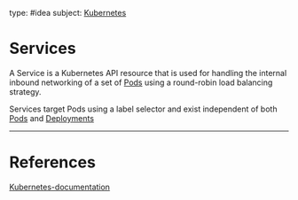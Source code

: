 type: #idea
subject: [Kubernetes](Kubernetes.md)

# Services

A Service is a Kubernetes API resource that is used for handling the internal inbound networking of a set of [Pods](Kubernetes-Pods.md) using a round-robin load balancing strategy.

Services target Pods using a label selector and exist independent of both [Pods](Kubernetes-Pods.md) and [Deployments](Kubernetes-Deployments.md)

---
# References
[Kubernetes-documentation](Kubernetes-documentation.md)
